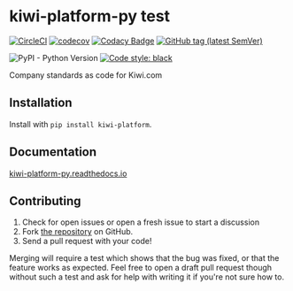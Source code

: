 # kiwi-platform-py test

[![CircleCI](https://circleci.com/gh/kiwicom/kiwi-platform-py.svg?style=svg)](https://circleci.com/gh/kiwicom/kiwi-platform-py)
[![codecov](https://codecov.io/gh/kiwicom/kiwi-platform-py/branch/master/graph/badge.svg)](https://codecov.io/gh/kiwicom/kiwi-platform-py)
[![Codacy Badge](https://api.codacy.com/project/badge/Grade/7594931404704cdc88d214f6b8898735)](https://www.codacy.com/app/bence/kiwi-platform-py?utm_source=github.com&utm_medium=referral&utm_content=kiwicom/kiwi-platform-py&utm_campaign=Badge_Grade)
[![GitHub tag (latest SemVer)](https://img.shields.io/github/tag/kiwicom/kiwi-platform-py.svg)](https://github.com/kiwicom/kiwi-platform-py/tags)

![PyPI - Python Version](https://img.shields.io/pypi/pyversions/kiwi-platform.svg)
[![Code style: black](https://img.shields.io/badge/code%20style-black-black.svg)](https://github.com/ambv/black)

Company standards as code for Kiwi.com

## Installation

Install with `pip install kiwi-platform`.

## Documentation

[kiwi-platform-py.readthedocs.io](https://kiwi-platform-py.readthedocs.io/en/latest/)

## Contributing

1. Check for open issues or open a fresh issue to start a discussion
2. Fork [the repository](https://github.com/kiwicom/kiwi-platform-py) on GitHub.
3. Send a pull request with your code!

Merging will require a test which shows that the bug was fixed,
or that the feature works as expected.
Feel free to open a draft pull request though without such a test
and ask for help with writing it if you're not sure how to.
